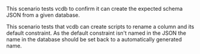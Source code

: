 This scenario tests vcdb to confirm it can create the expected schema JSON from a given database.

This scenario tests that vcdb can create scripts to rename a column and its default constraint. As the default constraint isn't named in the JSON the name in the database should be set back to a automatically generated name.